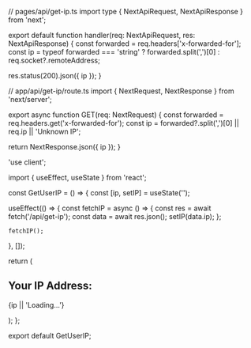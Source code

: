 // pages/api/get-ip.ts
import type { NextApiRequest, NextApiResponse } from 'next';

export default function handler(req: NextApiRequest, res: NextApiResponse) {
  const forwarded = req.headers['x-forwarded-for'];
  const ip =
    typeof forwarded === 'string'
      ? forwarded.split(',')[0]
      : req.socket?.remoteAddress;

  res.status(200).json({ ip });
}


// app/api/get-ip/route.ts
import { NextRequest, NextResponse } from 'next/server';

export async function GET(req: NextRequest) {
  const forwarded = req.headers.get('x-forwarded-for');
  const ip = forwarded?.split(',')[0] || req.ip || 'Unknown IP';

  return NextResponse.json({ ip });
}

'use client';

import { useEffect, useState } from 'react';

const GetUserIP = () => {
  const [ip, setIP] = useState('');

  useEffect(() => {
    const fetchIP = async () => {
      const res = await fetch('/api/get-ip');
      const data = await res.json();
      setIP(data.ip);
    };

    fetchIP();
  }, []);

  return (
    <div>
      <h2>Your IP Address:</h2>
      <p>{ip || 'Loading...'}</p>
    </div>
  );
};

export default GetUserIP;
